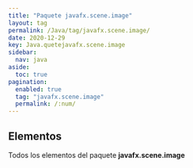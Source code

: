 ```yaml
---
title: "Paquete javafx.scene.image"
layout: tag
permalink: /Java/tag/javafx.scene.image/
date: 2020-12-29
key: Java.quetejavafx.scene.image
sidebar: 
  nav: java
aside: 
  toc: true
pagination: 
  enabled: true
  tag: "javafx.scene.image"
  permalink: /:num/
---
```


<h2>Elementos</h2>
Todos los elementos del paquete <strong>javafx.scene.image</strong>
